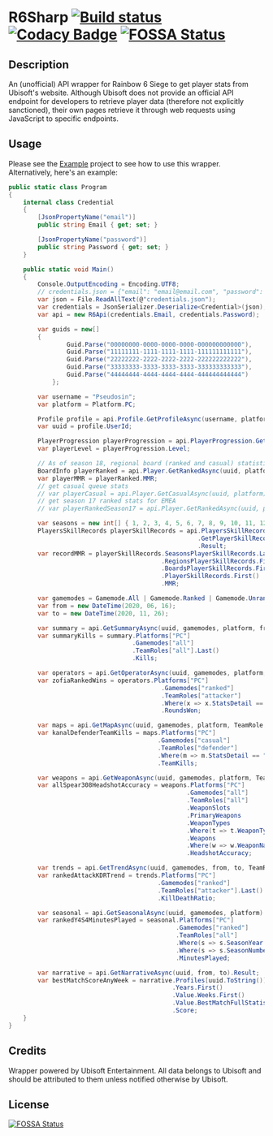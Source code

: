 # R6Sharp [![Build status](https://ci.appveyor.com/api/projects/status/ydmu8g5r0dxifa0h?svg=true)](https://ci.appveyor.com/project/SergeantSerk/r6sharp) [![Codacy Badge](https://api.codacy.com/project/badge/Grade/02ef54cb799443bab57ebb543fa78778)](https://app.codacy.com/manual/SergeantSerk/R6Sharp?utm_source=github.com&utm_medium=referral&utm_content=SergeantSerk/R6Sharp&utm_campaign=Badge_Grade_Dashboard) [![FOSSA Status](https://app.fossa.io/api/projects/git%2Bgithub.com%2FSergeantSerk%2FR6Sharp.svg?type=shield)](https://app.fossa.io/projects/git%2Bgithub.com%2FSergeantSerk%2FR6Sharp?ref=badge_shield)
## Description
An (unofficial) API wrapper for Rainbow 6 Siege to get player stats from Ubisoft's website. Although Ubisoft does not provide an official API endpoint for developers to retrieve player data (therefore not explicitly sanctioned), their own pages retrieve it through web requests using JavaScript to specific endpoints.
## Usage
Please see the [Example](Example/Program.cs) project to see how to use this wrapper. Alternatively, here's an example:
```csharp
public static class Program
{
    internal class Credential
    {
        [JsonPropertyName("email")]
        public string Email { get; set; }

        [JsonPropertyName("password")]
        public string Password { get; set; }
    }

    public static void Main()
    {
        Console.OutputEncoding = Encoding.UTF8;
        // credentials.json = {"email": "email@email.com", "password": "somepassword"}
        var json = File.ReadAllText(@"credentials.json");
        var credentials = JsonSerializer.Deserialize<Credential>(json);
        var api = new R6Api(credentials.Email, credentials.Password);

        var guids = new[]
        {
                Guid.Parse("00000000-0000-0000-0000-000000000000"),
                Guid.Parse("11111111-1111-1111-1111-111111111111"),
                Guid.Parse("22222222-2222-2222-2222-222222222222"),
                Guid.Parse("33333333-3333-3333-3333-333333333333"),
                Guid.Parse("44444444-4444-4444-4444-444444444444")
            };

        var username = "Pseudosin";
        var platform = Platform.PC;

        Profile profile = api.Profile.GetProfileAsync(username, platform).Result;
        var uuid = profile.UserId;

        PlayerProgression playerProgression = api.PlayerProgression.GetPlayerProgressionAsync(uuid, platform).Result;
        var playerLevel = playerProgression.Level;

        // As of season 18, regional board (ranked and casual) statistics have merged and cross regions now
        BoardInfo playerRanked = api.Player.GetRankedAsync(uuid, platform).Result;
        var playerMMR = playerRanked.MMR;
        // get casual queue stats
        // var playerCasual = api.Player.GetCasualAsync(uuid, platform);                            
        // get season 17 ranked stats for EMEA
        // var playerRankedSeason17 = api.Player.GetRankedAsync(uuid, platform, Region.EMEA, 17);

        var seasons = new int[] { 1, 2, 3, 4, 5, 6, 7, 8, 9, 10, 11, 12, 13, 14, 15, 16, 17, 18, 19 };
        PlayersSkillRecords playerSkillRecords = api.PlayersSkillRecordsEndpoint
                                                    .GetPlayerSkillRecordsAsync(uuid, platform, Region.EMEA, seasons)
                                                    .Result;
        var recordMMR = playerSkillRecords.SeasonsPlayerSkillRecords.Last()
                                          .RegionsPlayerSkillRecords.First()
                                          .BoardsPlayerSkillRecords.First()
                                          .PlayerSkillRecords.First()
                                          .MMR;

        var gamemodes = Gamemode.All | Gamemode.Ranked | Gamemode.Unranked | Gamemode.Casual;
        var from = new DateTime(2020, 06, 16);
        var to = new DateTime(2020, 11, 26);

        var summary = api.GetSummaryAsync(uuid, gamemodes, platform, from, to).Result;
        var summaryKills = summary.Platforms["PC"]
                                  .Gamemodes["all"]
                                  .TeamRoles["all"].Last()
                                  .Kills;

        var operators = api.GetOperatorAsync(uuid, gamemodes, platform, TeamRole.Attacker | TeamRole.Defender, from, to).Result;
        var zofiaRankedWins = operators.Platforms["PC"]
                                          .Gamemodes["ranked"]
                                          .TeamRoles["attacker"]
                                          .Where(x => x.StatsDetail == "Zofia").First()
                                          .RoundsWon;

        var maps = api.GetMapAsync(uuid, gamemodes, platform, TeamRole.All | TeamRole.Attacker | TeamRole.Defender, from, to).Result;
        var kanalDefenderTeamKills = maps.Platforms["PC"]
                                         .Gamemodes["casual"]
                                         .TeamRoles["defender"]
                                         .Where(m => m.StatsDetail == "KANAL").First()
                                         .TeamKills;

        var weapons = api.GetWeaponAsync(uuid, gamemodes, platform, TeamRole.All, from, to).Result;
        var allSpear308HeadshotAccuracy = weapons.Platforms["PC"]
                                                 .Gamemodes["all"]
                                                 .TeamRoles["all"]
                                                 .WeaponSlots
                                                 .PrimaryWeapons
                                                 .WeaponTypes
                                                 .Where(t => t.WeaponTypeType == "Assault Rifles").First()
                                                 .Weapons
                                                 .Where(w => w.WeaponName == "SPEAR .308").First()
                                                 .HeadshotAccuracy;

        var trends = api.GetTrendAsync(uuid, gamemodes, from, to, TeamRole.All | TeamRole.Attacker | TeamRole.Defender, TrendType.Weeks).Result;
        var rankedAttackKDRTrend = trends.Platforms["PC"]
                                         .Gamemodes["ranked"]
                                         .TeamRoles["attacker"].Last()
                                         .KillDeathRatio;

        var seasonal = api.GetSeasonalAsync(uuid, gamemodes, platform).Result;
        var rankedY4S4MinutesPlayed = seasonal.Platforms["PC"]
                                              .Gamemodes["ranked"]
                                              .TeamRoles["all"]
                                              .Where(s => s.SeasonYear == "Y4")
                                              .Where(s => s.SeasonNumber == "S4").First()
                                              .MinutesPlayed;

        var narrative = api.GetNarrativeAsync(uuid, from, to).Result;
        var bestMatchScoreAnyWeek = narrative.Profiles[uuid.ToString()]
                                             .Years.First()
                                             .Value.Weeks.First()
                                             .Value.BestMatchFullStatistics
                                             .Score;
    }
}
```
## Credits
Wrapper powered by Ubisoft Entertainment. All data belongs to Ubisoft and should be attributed to them unless notified otherwise by Ubisoft.
## License
[![FOSSA Status](https://app.fossa.io/api/projects/git%2Bgithub.com%2FSergeantSerk%2FR6Sharp.svg?type=large)](https://app.fossa.io/projects/git%2Bgithub.com%2FSergeantSerk%2FR6Sharp?ref=badge_large)
